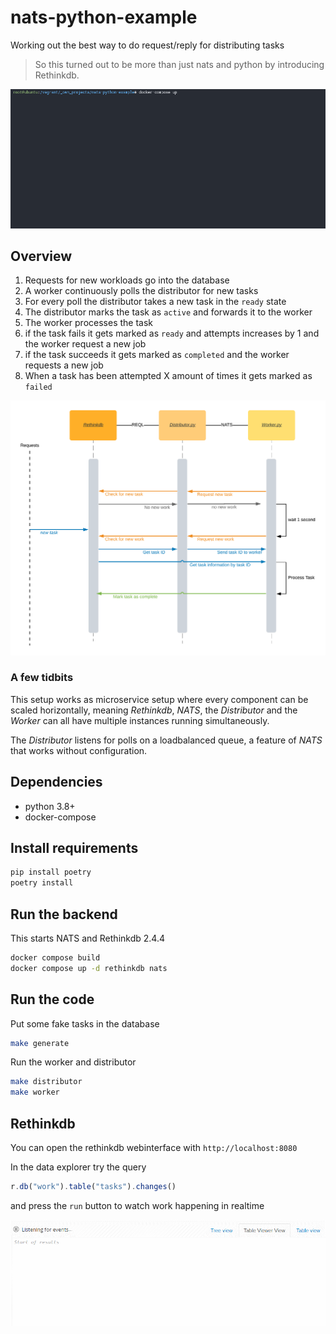 # nats-python-example

Working out the best way to do request/reply for distributing tasks

>So this turned out to be more than just nats and python by introducing Rethinkdb.

![](docs/images/gif.gif)

## Overview

1. Requests for new workloads go into the database
2. A worker continuously polls the distributor for new tasks
3. For every poll the distributor takes a new task in the `ready` state
4. The distributor marks the task as `active` and forwards it to the worker
5. The worker processes the task
6. if the task fails it gets marked as `ready` and attempts increases by 1 and the worker request a new job
7. if the task succeeds it gets marked as `completed` and the worker requests a new job
8. When a task has been attempted X amount of times it gets marked as `failed`

![](docs/images/diagram.png)

### A few tidbits

This setup works as microservice setup where every component can be scaled horizontally, meaning
_Rethinkdb_, _NATS_, the _Distributor_ and the _Worker_ can all have multiple instances running simultaneously.

The _Distributor_ listens for polls on a loadbalanced queue, a feature of _NATS_ that works without configuration.

## Dependencies

- python 3.8+
- docker-compose

## Install requirements

```bash
pip install poetry
poetry install
```

## Run the backend

This starts NATS and Rethinkdb 2.4.4

```bash
docker compose build
docker compose up -d rethinkdb nats
```

## Run the code

Put some fake tasks in the database

```bash
make generate
```

Run the worker and distributor

```bash
make distributor
make worker
```

## Rethinkdb

You can open the rethinkdb webinterface with `http://localhost:8080`

In the data explorer try the query

```js
r.db("work").table("tasks").changes()
```

and press the `run` button to watch work happening in realtime

![](docs/images/rethinkdb.gif)
